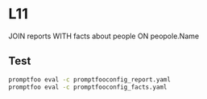# L11

JOIN reports WITH facts about people ON peopole.Name

## Test 

```sh
promptfoo eval -c promptfooconfig_report.yaml
promptfoo eval -c promptfooconfig_facts.yaml
```